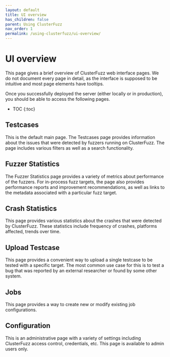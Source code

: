 ```yaml
---
layout: default
title: UI overview
has_children: false
parent: Using ClusterFuzz
nav_order: 1
permalink: /using-clusterfuzz/ui-overview/
---
```


# UI overview
This page gives a brief overview of ClusterFuzz web interface pages. We do not
document every page in detail, as the interface is supposed to be intuitive and
most page elements have tooltips.

Once you successfully deployed the server (either locally or in production),
you should be able to access the following pages.

- TOC
{:toc}

## Testcases
This is the default main page. The Testcases page provides information about the
issues that were detected by fuzzers running on ClusterFuzz. The page includes
various filters as well as a search functionality.

## Fuzzer Statistics
The Fuzzer Statistics page provides a variety of metrics about performance of
the fuzzers. For in-process fuzz targets, the page also provides performance
reports and improvement recommendations, as well as links to the metadata
associated with a particular fuzz target.

## Crash Statistics
This page provides various statistics about the crashes that were detected by
ClusterFuzz. These statistics include frequency of crashes, platforms affected,
trends over time.

## Upload Testcase
This page provides a convenient way to upload a single testcase to be tested
with a specific target. The most common use case for this is to test a bug that
was reported by an external researcher or found by some other system.

## Jobs
This page provides a way to create new or modify existing job configurations.

## Configuration
This is an administrative page with a variety of settings including ClusterFuzz
access control, credentials, etc. This page is available to admin users only.
